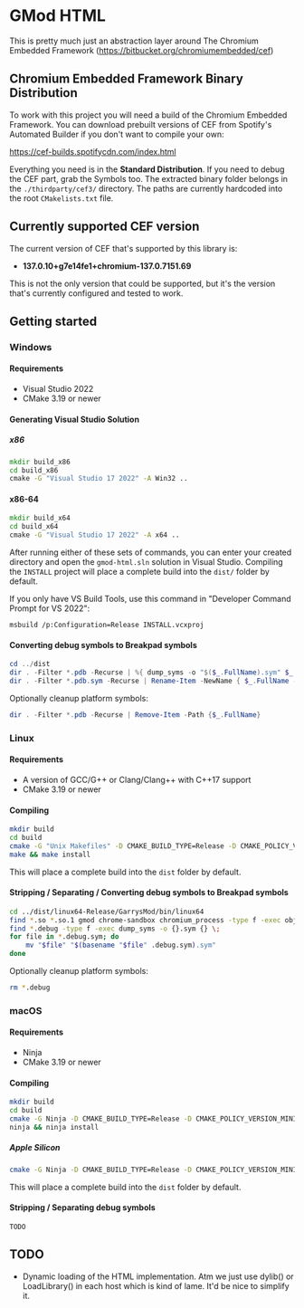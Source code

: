 # GMod HTML
This is pretty much just an abstraction layer around The Chromium Embedded Framework (https://bitbucket.org/chromiumembedded/cef)

## Chromium Embedded Framework Binary Distribution
To work with this project you will need a build of the Chromium Embedded Framework. You can download prebuilt versions of CEF from Spotify's Automated Builder if you don't want to compile your own:

https://cef-builds.spotifycdn.com/index.html

Everything you need is in the **Standard Distribution**. If you need to debug the CEF part, grab the Symbols too. The extracted binary folder belongs in the `./thirdparty/cef3/` directory. The paths are currently hardcoded into the root `CMakelists.txt` file.

## Currently supported CEF version
The current version of CEF that's supported by this library is:

- **137.0.10+g7e14fe1+chromium-137.0.7151.69**

This is not the only version that could be supported, but it's the version that's currently configured and tested to work.

## Getting started
### Windows
#### Requirements
- Visual Studio 2022
- CMake 3.19 or newer
#### Generating Visual Studio Solution
##### x86
```bat
mkdir build_x86
cd build_x86
cmake -G "Visual Studio 17 2022" -A Win32 ..
```
#### x86-64
```bat
mkdir build_x64
cd build_x64
cmake -G "Visual Studio 17 2022" -A x64 ..
```

After running either of these sets of commands, you can enter your created directory and open the `gmod-html.sln` solution in Visual Studio. Compiling the `INSTALL` project will place a complete build into the `dist/` folder by default.

If you only have VS Build Tools, use this command in "Developer Command Prompt for VS 2022":
```
msbuild /p:Configuration=Release INSTALL.vcxproj
```

#### Converting debug symbols to Breakpad symbols
```powershell
cd ../dist
dir . -Filter *.pdb -Recurse | %{ dump_syms -o "$($_.FullName).sym" $_.FullName }
dir . -Filter *.pdb.sym -Recurse | Rename-Item -NewName { $_.FullName -replace '\.pdb.sym$','.sym' }
```
Optionally cleanup platform symbols:
```powershell
dir . -Filter *.pdb -Recurse | Remove-Item -Path {$_.FullName}
```

### Linux
#### Requirements
- A version of GCC/G++ or Clang/Clang++ with C++17 support
- CMake 3.19 or newer

#### Compiling
```sh
mkdir build
cd build
cmake -G "Unix Makefiles" -D CMAKE_BUILD_TYPE=Release -D CMAKE_POLICY_VERSION_MINIMUM=3.5 ..
make && make install
```

This will place a complete build into the `dist` folder by default.

#### Stripping / Separating / Converting debug symbols to Breakpad symbols
```bash
cd ../dist/linux64-Release/GarrysMod/bin/linux64
find *.so *.so.1 gmod chrome-sandbox chromium_process -type f -exec objcopy --only-keep-debug {} {}.debug \; -exec strip --strip-debug --strip-unneeded {} \;
find *.debug -type f -exec dump_syms -o {}.sym {} \;
for file in *.debug.sym; do
	mv "$file" "$(basename "$file" .debug.sym).sym"
done
```
Optionally cleanup platform symbols:
```bash
rm *.debug
```

### macOS
#### Requirements
- Ninja
- CMake 3.19 or newer

#### Compiling
```sh
mkdir build
cd build
cmake -G Ninja -D CMAKE_BUILD_TYPE=Release -D CMAKE_POLICY_VERSION_MINIMUM=3.5 ..
ninja && ninja install
```

##### Apple Silicon
```sh
cmake -G Ninja -D CMAKE_BUILD_TYPE=Release -D CMAKE_POLICY_VERSION_MINIMUM=3.5 -D CMAKE_APPLE_SILICON_PROCESSOR=x86_64 ..
```

This will place a complete build into the `dist` folder by default.

#### Stripping / Separating debug symbols
```
TODO
```

## TODO
- Dynamic loading of the HTML implementation. Atm we just use dylib() or LoadLibrary() in each host which is kind of lame. It'd be nice to simplify it.
